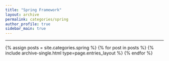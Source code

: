 ```yaml
---
title: "Spring Framework"
layout: archive
permalink: categories/spring
author_profile: true
sidebar_main: true
---
```


<!-- 공백이 포함되어 있는 카테고리 이름의 경우 site.categories['a b c'] 이런식으로! -->

***

{% assign posts = site.categories.spring %}
{% for post in posts %} {% include archive-single.html type=page.entries_layout %} {% endfor %}
